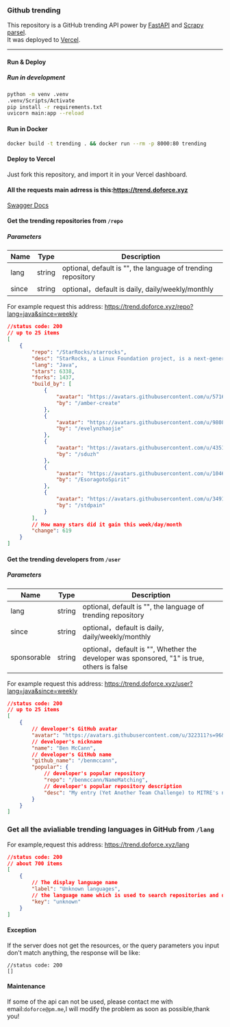 ### Github trending

This repository is a GitHub trending API power by [FastAPI](https://fastapi.tiangolo.com) and [Scrapy parsel](https://github.com/scrapy/parsel).</br>
It was deployed to [Vercel](https://vercel.com).

---

#### Run & Deploy

##### Run in development

```bash
python -m venv .venv
.venv/Scripts/Activate
pip install -r requirements.txt
uvicorn main:app --reload
```

#### Run in Docker

```bash
docker build -t trending . && docker run --rm -p 8000:80 trending
```

#### Deploy to Vercel

Just fork this repository, and import it in your Vercel dashboard.

#### All the requests main adrress is this:https://trend.doforce.xyz

[Swagger Docs](https://trend.doforce.xyz/docs)

#### Get the trending repositories from `/repo`

##### Parameters

| Name  | Type   | Description                                                  |
| ----- | ------ | ------------------------------------------------------------ |
| lang  | string | optional, default is "", the language of trending repository |
| since | string | optional，default is daily, daily/weekly/monthly             |

For example request this address:
https://trend.doforce.xyz/repo?lang=java&since=weekly

```json
//status code: 200
// up to 25 items
[
    {
        "repo": "/StarRocks/starrocks",
        "desc": "StarRocks, a Linux Foundation project, is a next-generation sub-second MPP OLAP database for full analytics scenarios, including multi-dimensional analytics, real-time analytics, and ad-hoc queries. InfoWorld’s 2023 BOSSIE Award for best open source software.",
        "lang": "Java",
        "stars": 6338,
        "forks": 1437,
        "build_by": [
            {
                "avatar": "https://avatars.githubusercontent.com/u/57167462?s=40&v=4",
                "by": "/amber-create"
            },
            {
                "avatar": "https://avatars.githubusercontent.com/u/98087056?s=40&v=4",
                "by": "/evelynzhaojie"
            },
            {
                "avatar": "https://avatars.githubusercontent.com/u/4351040?s=40&v=4",
                "by": "/sduzh"
            },
            {
                "avatar": "https://avatars.githubusercontent.com/u/104624482?s=40&v=4",
                "by": "/EsoragotoSpirit"
            },
            {
                "avatar": "https://avatars.githubusercontent.com/u/34912776?s=40&v=4",
                "by": "/stdpain"
            }
        ],
        // How many stars did it gain this week/day/month
        "change": 619
    }
]
```

#### Get the trending developers from `/user`

##### Parameters

| Name        | Type   | Description                                                                                |
| ----------- | ------ | ------------------------------------------------------------------------------------------ |
| lang        | string | optional, default is "", the language of trending repository                               |
| since       | string | optional，default is daily, daily/weekly/monthly                                           |
| sponsorable | string | optional，default is "", Whether the developer was sponsored, "1" is true, others is false |

For example request this address:
https://trend.doforce.xyz/user?lang=java&since=weekly

```json
//status code: 200
// up to 25 items
[
    {
        // developer's GitHub avatar
        "avatar": "https://avatars.githubusercontent.com/u/322311?s=96&v=4",
        // developer's nickname
        "name": "Ben McCann",
        // developer's GitHub name
        "github_name": "/benmccann",
        "popular": {
            // developer's popular repository
            "repo": "/benmccann/NameMatching",
            // developer's popular repository description
            "desc": "My entry (Yet Another Team Challenge) to MITRE's name matching competition"
        }
    }
]
```

### Get all the avialiable trending languages in GitHub from `/lang`

For example,request this address:
https://trend.doforce.xyz/lang

```json
//status code: 200
// about 700 items
[
    {
        // The display language name
        "label": "Unknown languages",
        // the language name which is used to search repositories and developers
        "key": "unknown"
    }
]
```

#### Exception

If the server does not get the resources, or the query parameters you input don't match anything, the response will be like:

```
//status code: 200
[]
```

#### Maintenance

If some of the api can not be used, please contact me with email:`doforce@pm.me`,I will modify the problem as soon as possible,thank you!
